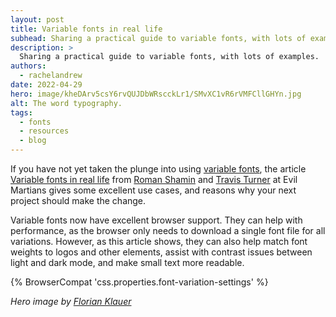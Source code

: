 ```yaml
---
layout: post
title: Variable fonts in real life
subhead: Sharing a practical guide to variable fonts, with lots of examples.
description: >
  Sharing a practical guide to variable fonts, with lots of examples.
authors:
  - rachelandrew
date: 2022-04-29
hero: image/kheDArv5csY6rvQUJDbWRscckLr1/SMvXC1vR6rVMFCllGHYn.jpg
alt: The word typography.
tags:
  - fonts
  - resources
  - blog
---
```


If you have not yet taken the plunge into using [variable fonts](/variable-fonts/), the article [Variable fonts in real life](https://evilmartians.com/chronicles/variable-fonts-in-real-life-how-to-use-and-love-them) from [Roman Shamin](https://twitter.com/romanshamin_en) and [Travis Turner](https://twitter.com/_Travis_Turner) at Evil Martians gives some excellent use cases, 
and reasons why your next project should make the change.

Variable fonts now have excellent browser support. They can help with performance, as the browser only needs to download a single font file for all variations. 
However, as this article shows, they can also help match font weights to logos and other elements, assist with contrast issues between light and dark mode, and make small text more readable.

{% BrowserCompat 'css.properties.font-variation-settings' %}

_Hero image by [Florian Klauer](https://unsplash.com/@florianklauer)_
